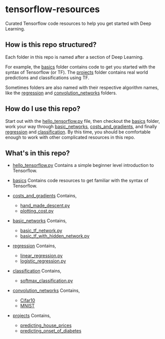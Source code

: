 # tensorflow-resources
Curated Tensorflow code resources to help you get started with Deep Learning.

## How is this repo structured?
Each folder in this repo is named after a section of Deep Learning.

For example,
the [basics](basics) folder contains code to get you started with the syntax of Tensorflow (or TF). The [projects](projects) folder contains real world predictions and classifications using TF.

Sometimes folders are also named with their respective algorithm names, like the [regression](regression) and [convolution_networks](convolution_networks) folders.

## How do I use this repo?
Start out with the [hello_tensorflow.py](hello_tensorflow.py) file, then checkout the [basics](basics)
folder, work your way through [basic_networks](basic_networks), [costs_and_gradients](costs_and_gradients), and finally [regression](regression) and [classification](classification). By this time, you should be comfortable enough to work with other complicated resources in this repo.

## What's in this repo?
- [hello_tensorflow.py](hello_tensorflow.py)
  Contains a simple beginner level introduction to Tensorflow.

- [basics](basics)
  Contains code resources to get familiar with the syntax of Tensorflow.

- [costs_and_gradients](costs_and_gradients)
  Contains,
  - [hand_made_descent.py](costs_and_gradients/hand_made_descent.py)
  - [plotting_cost.py](costs_and_gradients/plotting_cost.py)

- [basic_networks](basic_networks)
  Contains,
  - [basic_tf_network.py](basic_networks/basic_tf_network.py)
  - [basic_tf_with_hidden_network.py](basic_networks/basic_tf_with_hidden_network.py)

- [regression](regression)
  Contains,
  - [linear_regression.py](regression/linear_regression.py)
  - [logistic_regression.py](regression/logistic_regression.py)

- [classification](classification)
  Contains,
  - [softmax_classification.py](classification/softmax_classification.py)

- [convolution_networks](convolution_networks)
  Contains,
  - [Cifar10](convolution_networks/Cifar10_img_recognition)
  - [MNIST](convolution_networks/MNIST_img_recognition)

- [projects](projects)
  Contains,
  - [predicting_house_prices](projects/predicting_house_prices)
  - [predicting_onset_of_diabetes](projects/predicting_onset_of_diabetes)
